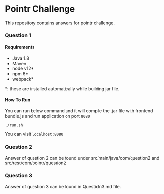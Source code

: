# Pointr Challenge

This repository contains answers for pointr challenge.
### Question 1
#### Requirements
- Java 1.8
- Maven
- node v12*
- npm 6*
- webpack*

*: these are installed automatically while building jar file.

#### How To Run

You can run below command and it will compile the .jar file with frontend bundle.js and run application on port `8080`
```
./run.sh
```

You can visit `localhost:8080`

### Question 2
Answer of question 2 can be found under src/main/java/com/question2 and src/test/com/pointr/question2

### Question 3

Answer of question 3 can be found in Questioln3.md file. 

